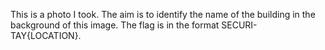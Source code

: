 This is a photo I took. The aim is to identify the name of the building in the background of this image. The flag is in the format SECURI-TAY{LOCATION}.
